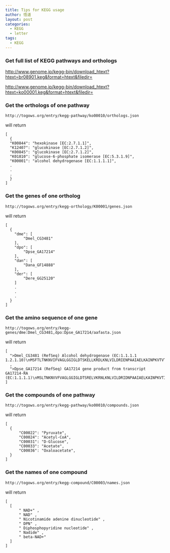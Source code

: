 ```yaml
---
title: Tips for KEGG usage
author: 悟道
layout: post
categories:
  - KEGG
  - letter
tags:
  - KEGG
---
```


### Get full list of KEGG pathways and orthologs

<http://www.genome.jp/kegg-bin/download_htext?htext=br08901.keg&format=htext&filedir=>

<http://www.genome.jp/kegg-bin/download_htext?htext=ko00001.keg&format=htext&filedir=>

### Get the orthologs of one pathway

```
http://togows.org/entry/kegg-pathway/ko00010/orthologs.json
```

will return

```
[
  {
  "K00844": "hexokinase [EC:2.7.1.1]", 
  "K12407": "glucokinase [EC:2.7.1.2]", 
  "K00845": "glucokinase [EC:2.7.1.2]", 
  "K01810": "glucose-6-phosphate isomerase [EC:5.3.1.9]",
  "K00001": "alcohol dehydrogenase [EC:1.1.1.1]",
  .
  .
  .
  }
]
```

### Get the genes of one ortholog

```
http://togows.org/entry/kegg-orthology/K00001/genes.json
```

will return 

```
[
  {
    "dme": [
		"Dmel_CG3481"
	], 
    "dpo": [
		"Dpse_GA17214"
	], 
    "dan": [
		"Dana_GF14888"
	], 
	"der": [
		"Dere_GG25120"
	]
	.
	.
	.
  }
]
```


### Get the amino sequence of one gene

```
http://togows.org/entry/kegg-genes/dme:Dmel_CG3481,dpo:Dpse_GA17214/aafasta.json
```

will return 

```
[
  ">Dmel_CG3481 (RefSeq) Alcohol dehydrogenase (EC:1.1.1.1
1.2.1.10)\nMSFTLTNKNVIFVAGLGGIGLDTSKELLKRDLKNLVILDRIENPAAIAELKAINPKVTVTFYPYDVTVPIAETTKLLKTIFAQLKTVDVLINGAGILDDHQIERTIAVNYTGLVNTTTAILDFWDKRKGGPGGIICNIGSVTGFNAIYQVPVYSGTKAAVVNFTSSLAKLAPITGVTAYTVNPGITRTTLVHTFNSWLDVEPQVAEKLLAHPTQPSLACAENFVKAIELNQNGAIWKLDLGTLEAIQWTKHWDSGI"
  , 
  ">Dpse_GA17214 (RefSeq) GA17214 gene product from transcript GA17214-RA
(EC:1.1.1.1)\nMSLTNKNVVFVAGLGGIGLDTSRELVKRNLKNLVILDRIDNPAAIAELKAINPKVTITFYPYDVTVPVAETTKLLKTIFAQVKTIDVLINGAGILDDHQIERTIAVNYTGLVNTTTAILDFWDKRKGGPGGIICNIGSVTGFNAIYQVPVYSGSKAAVVNFTSSLAKLAPITGVTAYTVNPGITKTTLVHKFNSWLDVEPRVAEKLLEHPTQTSQQCAENFVKAIELNKNGAIWKLDLGTLEPITWTQHWDSGI" 
]
```


### Get the compounds of one pathway

```
http://togows.org/entry/kegg-pathway/ko00010/compounds.json
```

will return

```
[
  {
      "C00022": "Pyruvate", 
	  "C00024": "Acetyl-CoA", 
	  "C00031": "D-Glucose", 
	  "C00033": "Acetate", 
	  "C00036": "Oxaloacetate",
  }
]
```

### Get the names of one compound

```
http://togows.org/entry/kegg-compound/C00003/names.json
```

will return

```
[
  [
      " NAD+" , 
	  " NAD" , 
	  " Nicotinamide adenine dinucleotide" , 
	  " DPN" , 
	  " Diphosphopyridine nucleotide" , 
	  " Nadide" , 
	  " beta-NAD+" 
  ]
]
```
